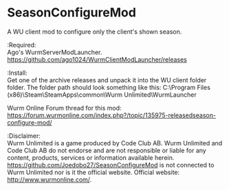 # SeasonConfigureMod
A WU client mod to configure only the client's shown season.

:Required:</br>
Ago's WurmServerModLauncher. https://github.com/ago1024/WurmClientModLauncher/releases

:Install:</br>
Get one of the archive releases and unpack it into the WU client folder folder. The folder path should look something like this:
C:\Program Files (x86)\Steam\SteamApps\common\Wurm Unlimited\WurmLauncher

Wurm Online Forum thread for this mod: https://forum.wurmonline.com/index.php?/topic/135975-releasedseason-configure-mod/

:Disclaimer:</br>
Wurm Unlimited is a game produced by Code Club AB. Wurm Unlimited and Code Club AB do not endorse and are not responsible
or liable for any content, products, services or information available herein.
https://github.com/Joedobo27/SeasonConfigureMod is not connected to Wurm Unlimited nor is it the official website. 
Official website: http://www.wurmonline.com/.
